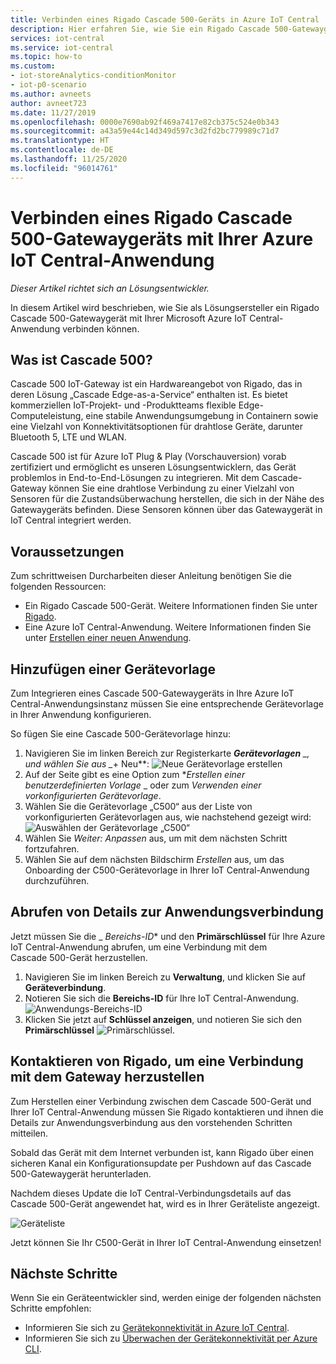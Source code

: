 ```yaml
---
title: Verbinden eines Rigado Cascade 500-Geräts in Azure IoT Central | Microsoft-Dokumentation
description: Hier erfahren Sie, wie Sie ein Rigado Cascade 500-Gatewaygerät mit ihrer IoT Central-Anwendung verbinden.
services: iot-central
ms.service: iot-central
ms.topic: how-to
ms.custom:
- iot-storeAnalytics-conditionMonitor
- iot-p0-scenario
ms.author: avneets
author: avneet723
ms.date: 11/27/2019
ms.openlocfilehash: 0000e7690ab92f469a7417e82cb375c524e0b343
ms.sourcegitcommit: a43a59e44c14d349d597c3d2fd2bc779989c71d7
ms.translationtype: HT
ms.contentlocale: de-DE
ms.lasthandoff: 11/25/2020
ms.locfileid: "96014761"
---
```

# <a name="connect-a-rigado-cascade-500-gateway-device-to-your-azure-iot-central-application"></a>Verbinden eines Rigado Cascade 500-Gatewaygeräts mit Ihrer Azure IoT Central-Anwendung

*Dieser Artikel richtet sich an Lösungsentwickler.*

In diesem Artikel wird beschrieben, wie Sie als Lösungsersteller ein Rigado Cascade 500-Gatewaygerät mit Ihrer Microsoft Azure IoT Central-Anwendung verbinden können. 

## <a name="what-is-cascade-500"></a>Was ist Cascade 500?

Cascade 500 IoT-Gateway ist ein Hardwareangebot von Rigado, das in deren Lösung „Cascade Edge-as-a-Service“ enthalten ist. Es bietet kommerziellen IoT-Projekt- und -Produktteams flexible Edge-Computeleistung, eine stabile Anwendungsumgebung in Containern sowie eine Vielzahl von Konnektivitätsoptionen für drahtlose Geräte, darunter Bluetooth 5, LTE und WLAN.

Cascade 500 ist für Azure IoT Plug & Play (Vorschauversion) vorab zertifiziert und ermöglicht es unseren Lösungsentwicklern, das Gerät problemlos in End-to-End-Lösungen zu integrieren. Mit dem Cascade-Gateway können Sie eine drahtlose Verbindung zu einer Vielzahl von Sensoren für die Zustandsüberwachung herstellen, die sich in der Nähe des Gatewaygeräts befinden. Diese Sensoren können über das Gatewaygerät in IoT Central integriert werden.

## <a name="prerequisites"></a>Voraussetzungen
Zum schrittweisen Durcharbeiten dieser Anleitung benötigen Sie die folgenden Ressourcen:

* Ein Rigado Cascade 500-Gerät. Weitere Informationen finden Sie unter [Rigado](https://www.rigado.com/).
* Eine Azure IoT Central-Anwendung. Weitere Informationen finden Sie unter [Erstellen einer neuen Anwendung](./quick-deploy-iot-central.md).

## <a name="add-a-device-template"></a>Hinzufügen einer Gerätevorlage

Zum Integrieren eines Cascade 500-Gatewaygeräts in Ihre Azure IoT Central-Anwendungsinstanz müssen Sie eine entsprechende Gerätevorlage in Ihrer Anwendung konfigurieren.

So fügen Sie eine Cascade 500-Gerätevorlage hinzu: 

1. Navigieren Sie im linken Bereich zur Registerkarte ***Gerätevorlagen** _, und wählen Sie aus _*+ Neu**: ![Neue Gerätevorlage erstellen](./media/howto-connect-rigado-cascade-500/device-template-new.png)
1. Auf der Seite gibt es eine Option zum **_Erstellen einer benutzerdefinierten Vorlage_* _ oder zum _*_Verwenden einer vorkonfigurierten Gerätevorlage_*_.
1. Wählen Sie die Gerätevorlage „C500“ aus der Liste von vorkonfigurierten Gerätevorlagen aus, wie nachstehend gezeigt wird: ![Auswählen der Gerätevorlage „C500“](./media/howto-connect-rigado-cascade-500/device-template-preconfigured.png)
1. Wählen Sie _*_Weiter: Anpassen_*_ aus, um mit dem nächsten Schritt fortzufahren. 
1. Wählen Sie auf dem nächsten Bildschirm _*_Erstellen_*_ aus, um das Onboarding der C500-Gerätevorlage in Ihrer IoT Central-Anwendung durchzuführen.

## <a name="retrieve-application-connection-details"></a>Abrufen von Details zur Anwendungsverbindung

Jetzt müssen Sie die _ *Bereichs-ID** und den **Primärschlüssel** für Ihre Azure IoT Central-Anwendung abrufen, um eine Verbindung mit dem Cascade 500-Gerät herzustellen. 

1. Navigieren Sie im linken Bereich zu **Verwaltung**, und klicken Sie auf **Geräteverbindung**. 
2. Notieren Sie sich die **Bereichs-ID** für Ihre IoT Central-Anwendung.
![Anwendungs-Bereichs-ID](./media/howto-connect-rigado-cascade-500/app-scope-id.png)
3. Klicken Sie jetzt auf **Schlüssel anzeigen**, und notieren Sie sich den **Primärschlüssel**
![Primärschlüssel](./media/howto-connect-rigado-cascade-500/primary-key-sas.png).  

## <a name="contact-rigado-to-connect-the-gateway"></a>Kontaktieren von Rigado, um eine Verbindung mit dem Gateway herzustellen 

Zum Herstellen einer Verbindung zwischen dem Cascade 500-Gerät und Ihrer IoT Central-Anwendung müssen Sie Rigado kontaktieren und ihnen die Details zur Anwendungsverbindung aus den vorstehenden Schritten mitteilen. 

Sobald das Gerät mit dem Internet verbunden ist, kann Rigado über einen sicheren Kanal ein Konfigurationsupdate per Pushdown auf das Cascade 500-Gatewaygerät herunterladen. 

Nachdem dieses Update die IoT Central-Verbindungsdetails auf das Cascade 500-Gerät angewendet hat, wird es in Ihrer Geräteliste angezeigt. 

![Geräteliste](./media/howto-connect-rigado-cascade-500/devices-list-c500.png)  

Jetzt können Sie Ihr C500-Gerät in Ihrer IoT Central-Anwendung einsetzen!

## <a name="next-steps"></a>Nächste Schritte

Wenn Sie ein Geräteentwickler sind, werden einige der folgenden nächsten Schritte empfohlen:

- Informieren Sie sich zu [Gerätekonnektivität in Azure IoT Central](./concepts-get-connected.md).
- Informieren Sie sich zu [Überwachen der Gerätekonnektivität per Azure CLI](./howto-monitor-devices-azure-cli.md).
